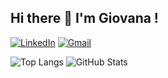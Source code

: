 ## Hi there 👋 I'm Giovana !

[![LinkedIn](https://img.shields.io/badge/LinkedIn-0077B5?style=for-the-badge&logo=linkedin&logoColor=white)](https://www.linkedin.com/in/giovana-lopes-ribeiro-4635912a8)
[![Gmail](https://img.shields.io/badge/Gmail-333333?style=for-the-badge&logo=gmail&logoColor=pink)](mailto:gilopes2005@gmail.com)


![Top Langs](https://github-readme-stats-git-masterrstaa-rickstaa.vercel.app/api/top-langs/?username=gilopesr&layout=compact&bg_color=FFF&border_color=ff95bc&title_color=ff95bc&text_color=000)    ![GitHub Stats](https://github-readme-stats.vercel.app/api?username=gilopesr&theme=transparent&bg_color=000&border_color=ff95bc&show_icons=true&icon_color=30A3DC&title_color=ff95bc&text_color=FFF)
